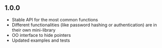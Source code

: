 ## 1.0.0
- Stable API for the most common functions
- Different functionalities (like password hashing or authentication) are in their own mini-library
- OO interface to hide pointers
- Updated examples and tests